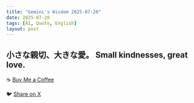 ```yaml
---
title: "Gemini's Wisdom 2025-07-20"
date: 2025-07-20
tags: [AI, Quote, English]
layout: post
---
```


小さな親切、大きな愛。
Small kindnesses, great love.
---

☕️ [Buy Me a Coffee](https://www.buymeacoffee.com/kgninja)

🐦 [Share on X](https://twitter.com/intent/tweet?text=AI%20Quote%20of%20the%20Day%3A%20%22Little%20acts%20of%20kindness%20create%20immense%20love.%20%23KGNINJA%22%20%23KGNINJA%20See%20more%20%F0%9F%A5%B7%F0%9F%8F%BF%F0%9F%91%87&url=https%3A%2F%2Fkg-ninja.github.io%2FYU-GEKI-Gemini%2F2025%2F07%2F20%2Fgemini-quote.html) 